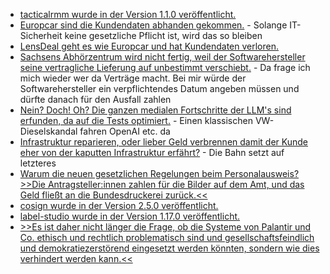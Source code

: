 * [tacticalrmm wurde in der Version 1.1.0 veröffentlicht.](https://github.com/amidaware/tacticalrmm/releases/tag/v1.1.0)
* [Europcar sind die Kundendaten abhanden gekommen.](https://www.borncity.com/blog/2025/04/06/europcar-hack/) - Solange IT-Sicherheit keine gesetzliche Pflicht ist, wird das so bleiben
* [LensDeal geht es wie Europcar und hat Kundendaten verloren.](https://www.borncity.com/blog/2025/04/05/datenleck-bei-lensdeal-100-000-nutzerdaten-abgeflossen/)
* [Sachsens Abhörzentrum wird nicht fertig, weil der Softwarehersteller seine vertragliche Lieferung auf unbestimmt verschiebt.](https://blog.fefe.de/?ts=990a3993) - Da frage ich mich wieder wer da Verträge macht. Bei mir würde der Softwarehersteller ein verpflichtendes Datum angeben müssen und dürfte danach für den Ausfall zahlen
* [Nein? Doch! Oh? Die ganzen medialen Fortschritte der LLM's sind erfunden, da auf die Tests optimiert.](https://blog.fefe.de/?ts=990a2605) - Einen klassischen VW-Dieselskandal fahren OpenAI etc. da
* [Infrastruktur reparieren, oder lieber Geld verbrennen damit der Kunde eher von der kaputten Infrastruktur erfährt?](https://www.heise.de/news/Prognoseautomat-Wie-KI-die-Reiseinformation-bei-der-Bahn-verbessern-soll-10343289.html) - Die Bahn setzt auf letzteres
* [Warum die neuen gesetzlichen Regelungen beim Personalausweis? >>Die Antragsteller:innen zahlen für die Bilder auf dem Amt, und das Geld fließt an die Bundesdruckerei zurück.<<](https://netzpolitik.org/2025/personalausweise-und-paesse-heute-leider-noch-kein-foto-fuer-dich/)
* [cosign wurde in der Version 2.5.0 veröffentlicht.](https://github.com/sigstore/cosign/releases/tag/v2.5.0)
* [label-studio wurde in der Version 1.17.0 veröffentlicht.](https://github.com/HumanSignal/label-studio/releases/tag/1.17.0)
* [>>Es ist daher nicht länger die Frage, ob die Systeme von Palantir und Co. ethisch und rechtlich problematisch sind und gesellschaftsfeindlich und demokratiezerstörend eingesetzt werden könnten, sondern wie dies verhindert werden kann.<<](https://netzpolitik.org/2025/automatisierte-rasterfahndung-tuer-zu-fuer-palantir-und-co/)
